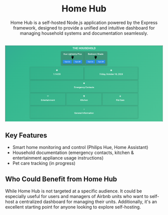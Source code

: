 <div align="center">

# Home Hub
Home Hub is a self-hosted Node.js application powered by the Express framework, designed to provide a unified and intuitive dashboard for managing household systems and documentation seamlessly.

</div>
<br style="height: 5px, width: 100%;>
<div align="center">

  <img src="https://github.com/Mr3entley/HomeHub/raw/main/img/gh/BENWRI-SITE-GH.png" alt="Home Hub Image" style="width: 100px, height: 100px;">

</div>

## Key Features
  - Smart home monitoring and control (Philips Hue, Home Assistant)
  - Household documentation (emergency contacts, kitchen & entertainment appliance usage instructions)
  - Pet care tracking (in progress)

## Who Could Benefit from Home Hub

While Home Hub is not targeted at a specific audience. It could be especially useful for users and managers of Airbnb units who want to self-host a centralized dashboard for managing their units. Additionally, it's an excellent starting point for anyone looking to explore self-hosting.
